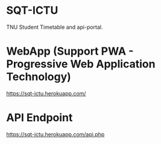# SQT-ICTU
TNU Student Timetable and api-portal.

# WebApp (Support PWA - Progressive Web Application Technology)
https://sqt-ictu.herokuapp.com/

# API Endpoint
https://sqt-ictu.herokuapp.com/api.php
